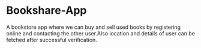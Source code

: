 # Bookshare-App
A bookstore app where we can buy and sell used books by registering online and contacting the other user.Also location and details of user can be fetched after successful verification.
